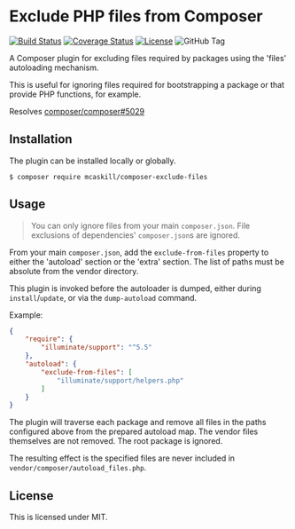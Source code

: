 # Exclude PHP files from Composer

[![Build Status][travis-badge]][travis-ci.org]
[![Coverage Status][coveralls-badge]][coveralls.io]
[![License][license-badge]][packagist.org]
![GitHub Tag][release-badge]

A Composer plugin for excluding files required by packages using the 'files' autoloading mechanism.

This is useful for ignoring files required for bootstrapping a package or that provide PHP functions, for example.

Resolves [composer/composer#5029](//github.com/composer/composer/issues/5029)

## Installation

The plugin can be installed locally or globally.

```console
$ composer require mcaskill/composer-exclude-files
```

## Usage

> You can only ignore files from your main `composer.json`.
> File exclusions of dependencies' `composer.json`s are ignored.

From your main `composer.json`, add the `exclude-from-files` property to either the 'autoload' section or the 'extra' section.
The list of paths must be absolute from the vendor directory.

This plugin is invoked before the autoloader is dumped, either during `install`/`update`, or via the `dump-autoload` command.

Example:

```json
{
    "require": {
        "illuminate/support": "^5.5"
    },
    "autoload": {
        "exclude-from-files": [
            "illuminate/support/helpers.php"
        ]
    }
}
```

The plugin will traverse each package and remove all files in the paths configured above from the prepared autoload map. The vendor files themselves are not removed. The root package is ignored.

The resulting effect is the specified files are never included in `vendor/composer/autoload_files.php`.

## License

This is licensed under MIT.

[travis-badge]:    https://travis-ci.org/mcaskill/composer-plugin-exclude-files.svg?branch=master
[coveralls-badge]: https://coveralls.io/repos/github/mcaskill/composer-plugin-exclude-files/badge.svg?branch=master
[license-badge]:   https://poser.pugx.org/mcaskill/composer-exclude-files/license
[release-badge]:   https://img.shields.io/github/tag/mcaskill/composer-plugin-exclude-files.svg

[travis-ci.org]:   https://travis-ci.org/mcaskill/composer-plugin-exclude-files
[coveralls.io]:    https://coveralls.io/github/mcaskill/composer-plugin-exclude-files?branch=master
[packagist.org]:   https://packagist.org/packages/mcaskill/composer-exclude-files
